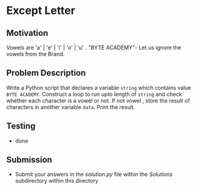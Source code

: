 # Except Letter 

## Motivation
Vowels are 'a' | 'e' | 'i' | 'o' | 'u' . "BYTE ACADEMY"- Let us ignore the vowels from the Brand. 

## Problem Description
Write a Python script  that declares a variable `string` which contains value `BYTE ACADEMY`.
Construct a loop to run upto length of `string` and check whether each character is a vowel or not. If not vowel , store the result of characters in another variable `data`. 
Print the result.
## Testing
* done

## Submission
* Submit your answers in the *solution.py* file within the *Solutions* subdirectory within this directory
